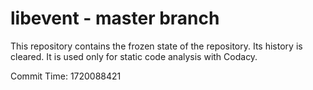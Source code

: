 # libevent - master branch

This repository contains the frozen state of the repository.
Its history is cleared. It is used only for static code
analysis with Codacy.

Commit Time: 1720088421